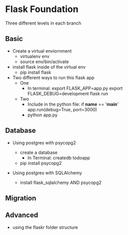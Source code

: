 # Flask Foundation

Three different levels in each branch

## Basic
* Create a virtual enviornment
    * virtualenv env
    * source env/bin/activate
* install flask inside of the virtual env
    * pip install flask
* Two different ways to run this flask app
    * One
        * In terminal:
            export FLASK_APP=app.py
            export FLASK_DEBUG=development
            flask run
    * Two
        * Include in the python file:
            if __name__ == '__main__'
                app.run(debug=True, port=3000)
        * python app.py

## Database
* Using postgres with psycopg2
    * create a database
        * In Terminal: createdb todoapp
    * pip install psycopg2

* Using postgres with SQLAlchemy
    * install flask_sqlalchemy AND psycopg2 

## Migration

## Advanced
* using the flaskr folder structure